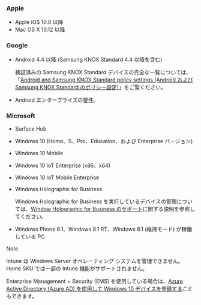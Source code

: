 

### <a name="apple"></a>Apple
- Apple iOS 10.0 以降
- Mac OS X 10.12 以降

### <a name="google"></a>Google
- Android 4.4 以降 (Samsung KNOX Standard 4.4 以降を含む)

  検証済みの Samsung KNOX Standard デバイスの完全な一覧については、「[Android and Samsung KNOX Standard policy settings (Android および Samsung KNOX Standard のポリシー設定)](/intune/supported-devices-browsers#supported-samsung-knox-standard-devices)」をご覧ください。


- Android エンタープライズの[要件](https://support.google.com/work/android/answer/6174145?hl=en)。

### <a name="microsoft"></a>Microsoft

- Surface Hub
- Windows 10 (Home、S、Pro、Education、および Enterprise バージョン)
- Windows 10 Mobile
- Windows 10 IoT Enterprise (x86、x64)
- Windows 10 IoT Mobile Enterprise
- Windows Holographic for Business

  Windows Holographic for Business を実行しているデバイスの管理については、[Window Holographic for Business のサポート](../windows-holographic-for-business.md)に関する説明を参照してください。

- Windows Phone 8.1、Windows 8.1 RT、Windows 8.1 (維持モード) が稼働している PC

> [!NOTE]
> Intune は Windows Server オペレーティング システムを管理できません。 Home SKU では一部の Intune 機能がサポートされません。

Enterprise Management + Security (EMS) を使用している場合は、[Azure Active Directory (Azure AD) を使用して Windows 10 デバイスを登録する](/intune/windows-enroll)こともできます。


